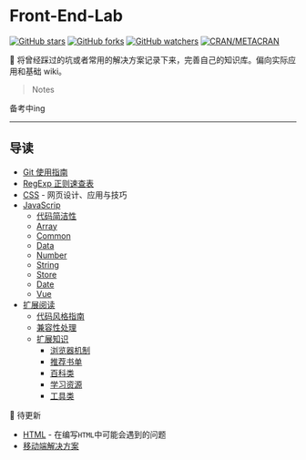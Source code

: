 # Front-End-Lab

[![GitHub stars](https://img.shields.io/github/stars/anran758/Front-End-Lab.svg?style=flat-square)](https://github.com/anran758/Front-End-Lab/stargazers)
[![GitHub forks](https://img.shields.io/github/forks/anran758/Front-End-Lab.svg?style=flat-square)](https://github.com/anran758/Front-End-Lab/network)
[![GitHub watchers](https://img.shields.io/github/watchers/anran758/Front-End-Lab.svg?style=flat-square)](https://github.com/anran758/Front-End-Lab/watchers)
[![CRAN/METACRAN](https://img.shields.io/cran/l/devtools.svg?style=flat-square)](https://github.com/anran758/Front-End-Lab)

:art: 将曾经踩过的坑或者常用的解决方案记录下来，完善自己的知识库。偏向实际应用和基础 wiki。

> Notes

备考中ing

---

## 导读

- [Git 使用指南](./git)
- [RegExp 正则速查表](./REGEXP)
- [CSS](./css) - 网页设计、应用与技巧
- [JavaScrip](./javascript)
  - [代码简洁性](./javascript#%E4%BB%A3%E7%A0%81%E7%AE%80%E6%B4%81%E6%80%A7)
  - [Array](./javascript#array)
  - [Common](./javascript#common)
  - [Data](./javascript#data)
  - [Number](./javascript#number)
  - [String](./javascript#string)
  - [Store](./javascript#store)
  - [Date](./javascript#date)
  - [Vue](./javascript#vue)
- [扩展阅读](./further)
  - [代码风格指南](./further#%E4%BB%A3%E7%A0%81%E9%A3%8E%E6%A0%BC%E6%8C%87%E5%8D%97)
  - [兼容性处理](./further#%E5%85%BC%E5%AE%B9%E6%80%A7%E5%A4%84%E7%90%86)
  - [扩展知识](./further#%E6%89%A9%E5%B1%95%E7%9F%A5%E8%AF%86)
    - [浏览器机制](./further#%E6%B5%8F%E8%A7%88%E5%99%A8%E6%9C%BA%E5%88%B6)
    - [推荐书单](./further#%E6%8E%A8%E8%8D%90%E4%B9%A6%E5%8D%95)
    - [百科类](./further#%E7%99%BE%E7%A7%91%E7%B1%BB)
    - [学习资源](./further#%E5%AD%A6%E4%B9%A0%E8%B5%84%E6%BA%90)
    - [工具类](./further#%E5%B7%A5%E5%85%B7%E7%B1%BB)

:construction: 待更新

- [HTML](./html) - 在编写`HTML`中可能会遇到的问题
- [移动端解决方案](./mobile)
